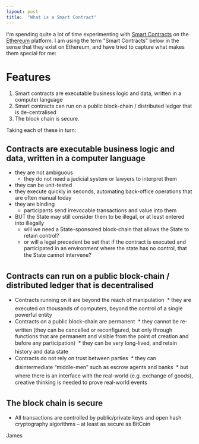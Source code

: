 ```yaml
---
layout: post
title:  "What is a Smart Contract"
---
```


I'm spending quite a lot of time experimenting with [Smart Contracts](https://en.wikipedia.org/wiki/Smart_contract) on the [Ethereum](https://www.ethereum.org/) platform. I am using the term "Smart Contracts" below in the sense that they exist on Ethereum, and have tried to capture what makes them special for me:

Features
========
1. Smart contracts are executable business logic and data, written in a computer language
2. Smart contracts can run on a public block-chain / distributed ledger that is de-centralised
3. The block chain is secure.
 
Taking each of these in turn:


Contracts are executable business logic and data, written in a computer language
--------------------------------------------------------------------------------
* they are not ambiguous
  * they do not need a judicial system or lawyers to interpret them
* they can be unit-tested
* they execute quickly in seconds, automating back-office operations that are often manual today
* they are binding
  * participants send irrevocable transactions and value into them
* BUT the State may still consider them to be illegal, or at least entered into illegally
  * will we need a State-sponsored block-chain that allows the State to retain control?
  * or will a legal precedent be set that if the contract is executed and participated in an environment where the state has no control, that the State cannot intervene?


Contracts can run on a public block-chain / distributed ledger that is decentralised
--------------------------------------------------------------------------------
* Contracts running on it are beyond the reach of manipulation
  * they are executed on thousands of computers, beyond the control of a single powerful entity
* Contracts on a public block-chain are permanent
  * they cannot be re-written (they can be cancelled or reconfigured, but only through functions that are permanent and visible from the point of creation and before any participation)
  * they can be very long-lived, and retain history and data state
* Contracts do not rely on trust between parties
  * they can disintermediate “middle-men” such as escrow agents and banks
  * but where there is an interface with the real-world (e.g. exchange of goods), creative thinking is needed to prove real-world events


The block chain is secure
--------------------------------------------------------------------------------
* All transactions are controlled by public/private keys and open hash cryptography algorithms – at least as secure as BitCoin


James